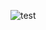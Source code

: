 
![test](https://user-images.githubusercontent.com/80483712/126827900-4340dd5e-f3b0-4be5-a26d-582f18f7ce7e.gif)


